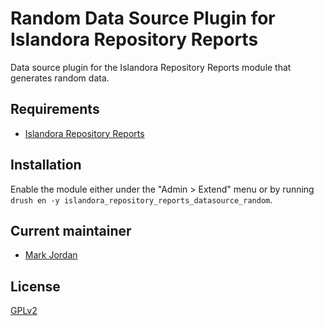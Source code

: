 # Random Data Source Plugin for Islandora Repository Reports

Data source plugin for the Islandora Repository Reports module that generates random data.

## Requirements

* [Islandora Repository Reports](https://github.com/mjordan/islandora_repository_reports)

## Installation

Enable the module either under the "Admin > Extend" menu or by running `drush en -y islandora_repository_reports_datasource_random`.

## Current maintainer

* [Mark Jordan](https://github.com/mjordan)

## License

[GPLv2](http://www.gnu.org/licenses/gpl-2.0.txt)
